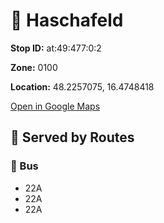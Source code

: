# 🚉 Haschafeld


**Stop ID:** at:49:477:0:2

**Zone:** 0100

**Location:** 48.2257075, 16.4748418

[Open in Google Maps](https://www.google.com/maps?q=48.2257075,16.4748418)

## 🚆 Served by Routes

### 🚌 Bus
- 22A
- 22A
- 22A